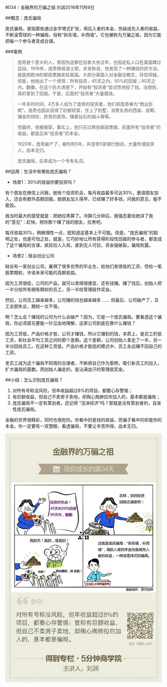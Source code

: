 #034｜金融界的万骗之祖
刘润2016年11月9日

##概念：庞氏骗局

庞氏骗局，是指那些通过金字塔式扩张，用后入者的本金，伪装成先入者的收益，不断滚雪球的一种骗局，俗称“拆东墙，补西墙”。它也被称为万骗之祖，因为它能把每一个参与者变成合谋。

###案例

>庞奇是个意大利人，曾因伪造罪在加拿大坐过牢，也因走私人口在美国蹲过监狱。1919年，庞奇移居波士顿，并宣称说，他发现了一种赚钱的好方法，就是把欧洲的邮政票据卖给美国。大部分美国人对金融没概念，将信将疑。但是，他抛出了一个诱饵：所有投资，45天之内，50%的回报；90天之内，翻番。在这个巨大诱惑下，开始有“投资者”尝试性地投了钱。没想到，真的拿到了回报。于是，后面的“投资者”大量跟进。

>一年多的时间，4万多人成为了庞奇的投资者，他们把庞奇奉为“商业巨鳄”。庞奇也因此获得了巨额财富，住上了别墅，消费名贵的西装、皮鞋、镶金的拐杖、昂贵的首饰，镶着钻石的烟斗等等。

>但最终，他被揭穿，事实上，他只买过两张邮政票据，前面所有“投资者”的收益，都是后来“投资者”的本金。

>1920年，庞奇破产了，被判刑5年，并连带5家银行倒闭，大量所谓投资人，血本无归。

>庞氏骗局，后来成为一个专有名词。

##运用：生活中有哪些庞氏骗局？

- 场景1：30%的收益你要投资吗？

有个朋友在微信上问我，她有个投资机会，每月收益最多可达30%，邀请朋友加入，还会有额外高额回报。她朋友加入得早，已经赚了好多钱，问我的意见，能不能投。

我当时最大的感受就是：把她拉黑算了。冷静几分钟后，我强忍着给她讲了我的“意见”：赶快，把你那个赚了钱的朋友，拉黑吧。 

每月收益30%，稍微理性一点，就知道这基本上不可能。但是，“庞氏骗局”的聪明之处，也是可怕之处，就是，它巧妙地让所有获得阶段性回报的参与者，都变成了这个骗局的合谋，疯狂拉人入局，直到无人可拉，资金链破裂，骗局败露。

- 场景2：硅谷创业公司 

硅谷有一家创业公司，雇佣了很多优秀的毕业生，给他们发很低的工资，但给一笔股票期权，许诺未来可能的高额收益。

因为工资很低，公司的产品，就可以卖得很便宜，还有钱赚。赚了钱后，创始人把一半分给所有拥有期权的员工，另一半给管理层作奖金。

然后，公司员工越来越多，公司赚的钱也越来越多 …… 但最后，公司破产了，员工全部失业，期权一文不值。

啊？怎么会？赚钱的公司为什么会破产？因为，它是一个庞氏骗局。要看透这个骗局，你必须首先要能一针见血地理解，这家公司到底在靠什么赚钱？

因为工资低，产品价格才低，公司才赚钱，所以它赚到的钱，本质上，是员工的低工资，和社会平均工资之间的那个差额。这个差额，公司创始人拿走了一半，另一半分回给员工。在这种工资低，产品价格才能低的模式中，员工永远赚不回自己的工资。

老员工成为这个骗局不知情的合谋者，不断把自己作为案例，吸引新员工的加入，扩大骗局的基数。而创始人骗走的，是沾满血汗的管理层奖金。

##小结：怎么识别庞氏骗局？

1. 对所有号称没风险，但年收益超过8%的项目，都要心存警惕；
2. 有巨额收益，但自己不卖房子卖地，却掏心掏肺拉你加入的，基本都是骗局；
3. 庞氏骗局不一定有策划者。还记得 “泡沫经济”吗？那就是没有策划者的，自发性庞氏骗局。

金融的世界很精彩，同时也很危险。你看中的是钱的收益，而骗子看中的却是你的本金。你一定要有一双慧眼，看透骗局，不要让辛苦所得，血本无归。


![](./_image/2017-08-04-15-03-17.jpg)
